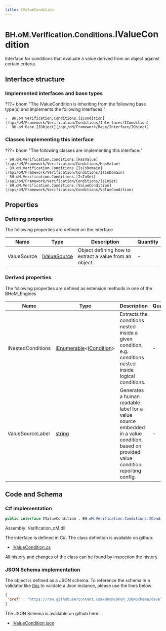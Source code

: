 ```yaml
---
title: IValueCondition
---
```


# <small>BH.oM.Verification.Conditions.</small>**IValueCondition**

Interface for conditions that evaluate a value derived from an object against certain criteria.

## Interface structure

### Implemented interfaces and base types

???+ bhom "The IValueCondition is inheriting from the following base type(s) and implements the following interfaces:"

    -  BH.oM.Verification.Conditions.[ICondition](/api/oM/Framework/Verification/Conditions/Interfaces/ICondition)
    -  BH.oM.Base.[IObject](/api/oM/Framework/Base/Interface/IObject)


### Classes implementing this interface

???+ bhom "The following classes are implementing this interface:"

    - BH.oM.Verification.Conditions.[HasValue](/api/oM/Framework/Verification/Conditions/HasValue)
    - BH.oM.Verification.Conditions.[IsInDomain](/api/oM/Framework/Verification/Conditions/IsInDomain)
    - BH.oM.Verification.Conditions.[IsInSet](/api/oM/Framework/Verification/Conditions/IsInSet)
    - BH.oM.Verification.Conditions.[ValueCondition](/api/oM/Framework/Verification/Conditions/ValueCondition)


## Properties



### Defining properties

The following properties are defined on the interface

| Name             | Type             | Description      | Quantity         |
|------------------|------------------|------------------|------------------|
| ValueSource | [IValueSource](/api/oM/Framework/Verification/Conditions/Interfaces/IValueSource) | Object defining how to extract a value from an object. | - |


### Derived properties

The following properties are defined as extension methods in one of the BHoM_Engines

| Name             | Type             | Description      | Quantity         | Engine           |
|------------------|------------------|------------------|------------------|------------------|
| INestedConditions | [IEnumerable](https://learn.microsoft.com/en-us/dotnet/api/System.Collections.Generic.IEnumerable-1?view=netstandard-2.0)&lt;[ICondition](/api/oM/Framework/Verification/Conditions/Interfaces/ICondition)&gt; | Extracts the conditions nested inside a given condition, e.g. conditions nested inside logical conditions. | - | Verification_Engine |
| ValueSourceLabel | [string](https://learn.microsoft.com/en-us/dotnet/api/System.String?view=netstandard-2.0) | Generates a human readable label for a value source embedded in a value condition, based on provided value condition reporting config. | - | Verification_Engine |


## Code and Schema

### C# implementation

``` C# title="C#"
public interface IValueCondition : BH.oM.Verification.Conditions.ICondition, BH.oM.Base.IObject
```

Assembly: Verification_oM.dll

The interface is defined in C#. The class definition is available on github:

- [IValueCondition.cs](https://github.com/BHoM/BHoM/blob/develop/Verification_oM/Conditions\Interfaces\IValueCondition.cs)

All history and changes of the class can be found by inspection the history.
### JSON Schema implementation

The object is defined as a JSON schema. To reference the schema in a validator like [this](https://www.jsonschemavalidator.net/) to validate a Json instance, please use the lines below:

``` json title="JSON Schema"
{
 "$ref" : "https://raw.githubusercontent.com/BHoM/BHoM_JSONSchema/develop/Verification_oM/Conditions/IValueCondition.json"
}
```

The JSON Schema is available on github here:

- [IValueCondition.json](https://github.com/BHoM/BHoM_JSONSchema/blob/develop/Verification_oM/Conditions/IValueCondition.json)
